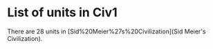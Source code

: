 # List of units in Civ1

There are 28 units in [Sid%20Meier%27s%20Civilization](Sid Meier's Civilization).